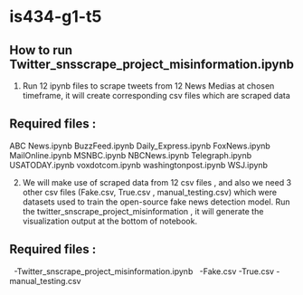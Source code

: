 # is434-g1-t5
## How to run Twitter_snsscrape_project_misinformation.ipynb

1. Run 12 ipynb files to scrape tweets from 12 News Medias at chosen timeframe, it will create corresponding csv files which are scraped data

## Required files :
ABC News.ipynb
BuzzFeed.ipynb
Daily_Express.ipynb
FoxNews.ipynb
MailOnline.ipynb
MSNBC.ipynb
NBCNews.ipynb
Telegraph.ipynb
USATODAY.ipynb
voxdotcom.ipynb
washingtonpost.ipynb
WSJ.ipynb

2. We will make use of scraped data from 12 csv files , and also we need 3 other csv files (Fake.csv, True.csv , manual_testing.csv) which were datasets used to train the open-source fake news detection model. Run the twitter_snscrape_project_misinformation , it will generate the visualization output at the bottom of notebook. 
## Required files : 
&nbsp;
-Twitter_snscrape_project_misinformation.ipynb
&nbsp;
-Fake.csv
-True.csv
-manual_testing.csv



